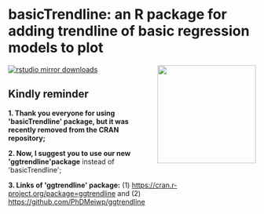 # basicTrendline: an R package for adding trendline of basic regression models to plot

 <img src="docs/images/basicTrendline.hex.png"  height="200" align="right">

[![rstudio mirror downloads](http://cranlogs.r-pkg.org/badges/grand-total/basicTrendline)](https://github.com/metacran/cranlogs.app)

## Kindly reminder


**1. Thank you everyone for using 'basicTrendline' package, but it was recently removed from the CRAN repository;**

**2. Now, I suggest you to use our new 'ggtrendline'package** instead of 'basicTrendline';

**3. Links of 'ggtrendline' package:** (1) https://cran.r-project.org/package=ggtrendline and (2) https://github.com/PhDMeiwp/ggtrendline